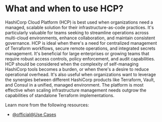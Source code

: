# What and when to use HCP?

HashiCorp Cloud Platform (HCP) is best used when organizations need a managed, scalable solution for their infrastructure-as-code practices. It's particularly valuable for teams seeking to streamline operations across multi-cloud environments, enhance collaboration, and maintain consistent governance. HCP is ideal when there's a need for centralized management of Terraform workflows, secure remote operations, and integrated secrets management. It's beneficial for large enterprises or growing teams that require robust access controls, policy enforcement, and audit capabilities. HCP should be considered when the complexity of self-managing HashiCorp tools becomes a burden, or when there's a desire to reduce operational overhead. It's also useful when organizations want to leverage the synergies between different HashiCorp products like Terraform, Vault, and Consul in a unified, managed environment. The platform is most effective when scaling infrastructure management needs outgrow the capabilities of standalone Terraform implementations.

Learn more from the following resources:

- [@official@Use Cases](https://developer.hashicorp.com/terraform/intro/use-cases)
